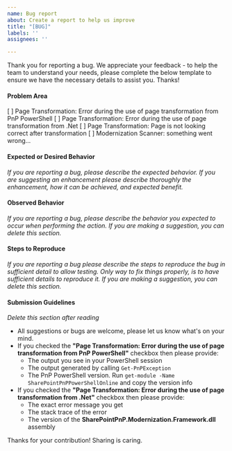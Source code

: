 ```yaml
---
name: Bug report
about: Create a report to help us improve
title: "[BUG]"
labels: ''
assignees: ''

---
```


Thank you for reporting a bug. We appreciate your feedback - to help the team to understand your needs, please complete the below template to ensure we have the necessary details to assist you. Thanks!

#### Problem Area

[ ] Page Transformation: Error during the use of page transformation from PnP PowerShell
[ ] Page Transformation: Error during the use of page transformation from .Net
[ ] Page Transformation: Page is not looking correct after transformation
[ ] Modernization Scanner: something went wrong...

#### Expected or Desired Behavior

_If you are reporting a bug, please describe the expected behavior. If you are suggesting an enhancement please
describe thoroughly the enhancement, how it can be achieved, and expected benefit._

#### Observed Behavior

_If you are reporting a bug, please describe the behavior you expected to occur when performing the action. If you are making a suggestion, you can delete this section._

#### Steps to Reproduce

_If you are reporting a bug please describe the steps to reproduce the bug in sufficient detail to allow testing. Only way to fix things properly, is to have sufficient details to reproduce it. If you are making a suggestion, you can delete this section._

#### Submission Guidelines

_Delete this section after reading_

- All suggestions or bugs are welcome, please let us know what's on your mind.
- If you checked the **"Page Transformation: Error during the use of page transformation from PnP PowerShell"** checkbox then please provide:
  - The output you see in your PowerShell session
  - The output generated by calling `Get-PnPException`
  - The PnP PowerShell version. Run `get-module -Name SharePointPnPPowerShellOnline` and copy the version info
- If you checked the **"Page Transformation: Error during the use of page transformation from .Net"** checkbox then please provide:
  - The exact error message you get
  - The stack trace of the error
  - The version of the **SharePointPnP.Modernization.Framework.dll** assembly

Thanks for your contribution! Sharing is caring.
